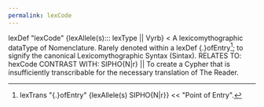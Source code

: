 ```yaml
---
permalink: lexCode
---
```

lexDef "lexCode" {lexAllele(s)::: lexType || Vyrb} < A lexicomythographic dataType of Nomenclature. Rarely denoted within a lexDef {.}ofEntry[^lexTrans]; to signify the canonical Lexicomythographic Syntax (Sintax). RELATES TO: hexCode CONTRAST WITH: SIPHO{N|r} || To create a Cypher that is insufficiently transcribable for the necessary translation of The Reader.

[^lexTrans]: lexTrans "{.}ofEntry" {lexAllele(s) SIPHO{N|r}}  << "Point of Entry".